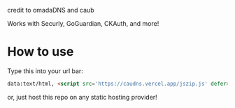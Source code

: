 credit to omadaDNS and caub

Works with Securly, GoGuardian, CKAuth, and more!

# How to use
Type this into your url bar:

```html
data:text/html, <script src='https://caudns.vercel.app/jszip.js' defer></script> <script src='https://caudns.vercel.app/filesaver.js' defer></script> <script src='https://caudns.vercel.app/main.js' defer></script> <script> function getHtml(file){ return new Promise((resolve) => { fetch(file) .then((response) => { return response.text(); }) .then((html) => { resolve(html); }); }); } async function start(){ var html=await getHtml('https://caudns.vercel.app/data.txt'); html=html.toString(); console.log(html); document.body.innerHTML=html; } start(); </script>
```

or, just host this repo on any static hosting provider!
